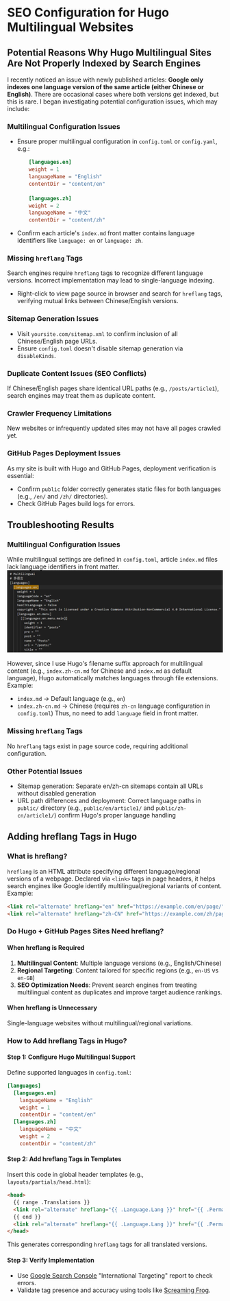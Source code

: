 # SEO Configuration for Hugo Multilingual Websites




## Potential Reasons Why Hugo Multilingual Sites Are Not Properly Indexed by Search Engines
I recently noticed an issue with newly published articles: **Google only indexes one language version of the same article (either Chinese or English)**. There are occasional cases where both versions get indexed, but this is rare. I began investigating potential configuration issues, which may include:

### Multilingual Configuration Issues
- Ensure proper multilingual configuration in `config.toml` or `config.yaml`, e.g.:
```toml
       [languages.en]
       weight = 1
       languageName = "English"
       contentDir = "content/en"

       [languages.zh]
       weight = 2
       languageName = "中文"
       contentDir = "content/zh"
```
- Confirm each article's `index.md` front matter contains language identifiers like `language: en` or `language: zh`.

### Missing `hreflang` Tags
Search engines require `hreflang` tags to recognize different language versions. Incorrect implementation may lead to single-language indexing.
- Right-click to view page source in browser and search for `hreflang` tags, verifying mutual links between Chinese/English versions.

### Sitemap Generation Issues
- Visit `yoursite.com/sitemap.xml` to confirm inclusion of all Chinese/English page URLs.
- Ensure `config.toml` doesn't disable sitemap generation via `disableKinds`.

### Duplicate Content Issues (SEO Conflicts)
If Chinese/English pages share identical URL paths (e.g., `/posts/article1`), search engines may treat them as duplicate content.

### Crawler Frequency Limitations
New websites or infrequently updated sites may not have all pages crawled yet.

### GitHub Pages Deployment Issues
As my site is built with Hugo and GitHub Pages, deployment verification is essential:
- Confirm `public` folder correctly generates static files for both languages (e.g., `/en/` and `/zh/` directories).
- Check GitHub Pages build logs for errors.

## Troubleshooting Results
### Multilingual Configuration Issues
While multilingual settings are defined in `config.toml`, article `index.md` files lack language identifiers in front matter.
![toml-multilingual-settings](toml-multilingual-settings.png)

However, since I use Hugo's filename suffix approach for multilingual content (e.g., `index.zh-cn.md` for Chinese and `index.md` as default language), Hugo automatically matches languages through file extensions. Example:
- `index.md` → Default language (e.g., `en`)
- `index.zh-cn.md` → Chinese (requires `zh-cn` language configuration in `config.toml`)
Thus, no need to add `language` field in front matter.

### Missing `hreflang` Tags
No `hreflang` tags exist in page source code, requiring additional configuration.

### Other Potential Issues
- Sitemap generation: Separate en/zh-cn sitemaps contain all URLs without disabled generation
- URL path differences and deployment: Correct language paths in `public/` directory (e.g., `public/en/article1/` and `public/zh-cn/article1/`) confirm Hugo's proper language handling

## Adding hreflang Tags in Hugo

### What is hreflang?
`hreflang` is an HTML attribute specifying different language/regional versions of a webpage. Declared via `<link>` tags in page headers, it helps search engines like Google identify multilingual/regional variants of content. Example:
```html
<link rel="alternate" hreflang="en" href="https://example.com/en/page/" />
<link rel="alternate" hreflang="zh-CN" href="https://example.com/zh/page/" />
```

### Do Hugo + GitHub Pages Sites Need hreflang?

#### When hreflang is Required
1. **Multilingual Content**: Multiple language versions (e.g., English/Chinese)
2. **Regional Targeting**: Content tailored for specific regions (e.g., `en-US` vs `en-GB`)
3. **SEO Optimization Needs**: Prevent search engines from treating multilingual content as duplicates and improve target audience rankings.

#### When hreflang is Unnecessary
Single-language websites without multilingual/regional variations.

### How to Add hreflang Tags in Hugo?

#### Step 1: Configure Hugo Multilingual Support
Define supported languages in `config.toml`:
```toml
[languages]
  [languages.en]
    languageName = "English"
    weight = 1
    contentDir = "content/en"
  [languages.zh]
    languageName = "中文"
    weight = 2
    contentDir = "content/zh"
```

#### Step 2: Add hreflang Tags in Templates
Insert this code in global header templates (e.g., `layouts/partials/head.html`):
```html
<head>
  {{ range .Translations }}
  <link rel="alternate" hreflang="{{ .Language.Lang }}" href="{{ .Permalink }}" />
  {{ end }}
  <link rel="alternate" hreflang="{{ .Language.Lang }}" href="{{ .Permalink }}" />
</head>
```
This generates corresponding `hreflang` tags for all translated versions.

#### Step 3: Verify Implementation
- Use [Google Search Console](https://search.google.com/) "International Targeting" report to check errors.
- Validate tag presence and accuracy using tools like [Screaming Frog](https://www.screamingfrog.co.uk/).

